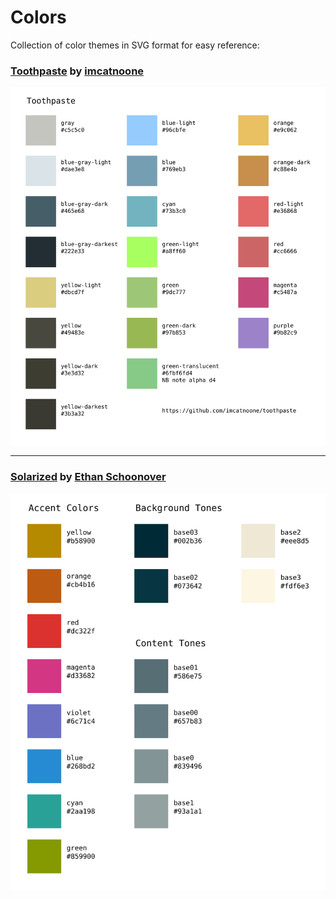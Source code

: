 # Colors

Collection of color themes in SVG format for easy reference:

### [Toothpaste](https://github.com/imcatnoone/toothpaste) by [imcatnoone](https://twitter.com/imcatnoone)

![Toothpaste color palette](./toothpaste.svg)

---

### [Solarized](http://ethanschoonover.com/solarized) by [Ethan Schoonover](https://twitter.com/ethanschoonover)  

![Solarized color palette](./solarized.svg)
